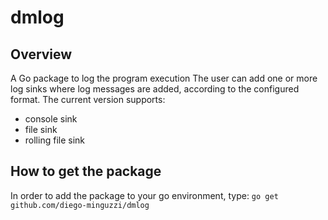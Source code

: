 # dmlog
## Overview
A Go package to log the program execution
The user can add one or more log sinks where log messages are added, according to the configured format.
The current version supports:
-  console sink
-  file sink
-  rolling file sink

## How to get the package
In order to add the package to your go environment, type:
`
go get github.com/diego-minguzzi/dmlog
`
